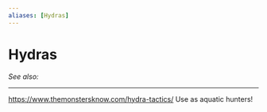 ```yaml
---
aliases: [Hydras]
---
```

# Hydras
*See also:* 
___
https://www.themonstersknow.com/hydra-tactics/
Use as aquatic hunters!

